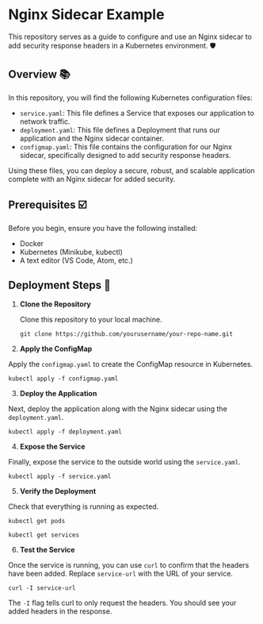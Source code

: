 # Nginx Sidecar Example

This repository serves as a guide to configure and use an Nginx sidecar to add security response headers in a Kubernetes environment. 🛡️

## Overview 📚

In this repository, you will find the following Kubernetes configuration files:

- `service.yaml`: This file defines a Service that exposes our application to network traffic.
- `deployment.yaml`: This file defines a Deployment that runs our application and the Nginx sidecar container.
- `configmap.yaml`: This file contains the configuration for our Nginx sidecar, specifically designed to add security response headers.

Using these files, you can deploy a secure, robust, and scalable application complete with an Nginx sidecar for added security.

## Prerequisites ☑️

Before you begin, ensure you have the following installed:

- Docker
- Kubernetes (Minikube, kubectl)
- A text editor (VS Code, Atom, etc.)

## Deployment Steps 🚀

1. **Clone the Repository** 
   
   Clone this repository to your local machine. 

   ```git clone https://github.com/yourusername/your-repo-name.git```

2. **Apply the ConfigMap**

Apply the `configmap.yaml` to create the ConfigMap resource in Kubernetes.

```kubectl apply -f configmap.yaml```

3. **Deploy the Application**

Next, deploy the application along with the Nginx sidecar using the `deployment.yaml`.

```kubectl apply -f deployment.yaml```

4. **Expose the Service**

Finally, expose the service to the outside world using the `service.yaml`.

```kubectl apply -f service.yaml```

5. **Verify the Deployment**

Check that everything is running as expected.

```kubectl get pods```

```kubectl get services```


6. **Test the Service**

Once the service is running, you can use `curl` to confirm that the headers have been added. Replace `service-url` with the URL of your service.

```curl -I service-url```

The `-I` flag tells curl to only request the headers. You should see your added headers in the response.
